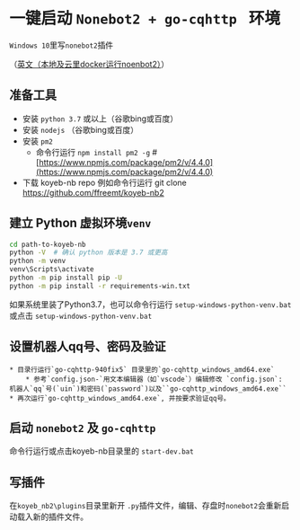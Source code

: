 # 一键启动 `Nonebot2 + go-cqhttp ` 环境
`Windows 10`里写`nonebot2`插件

（[英文（本地及云里docker运行noenbot2）](https://github.com/ffreemt/koyeb-nb2/blob/master/README.md)）

## 准备工具
*   安装 `python 3.7` 或以上（谷歌bing或百度）
*   安装 `nodejs` （谷歌bing或百度）
*   安装 `pm2`
    *  命令行运行 `npm install pm2 -g` # [https://www.npmjs.com/package/pm2/v/4.4.0](https://www.npmjs.com/package/pm2/v/4.4.0)
*  下载 koyeb-nb repo
    例如命令行运行 git clone https://github.com/ffreemt/koyeb-nb2
## 建立 Python 虚拟环境`venv`
```bash
cd path-to-koyeb-nb
python -V  # 确认 python 版本是 3.7 或更高
python -m venv
venv\Scripts\activate
python -m pip install pip -U
python -m pip install -r requirements-win.txt
```
如果系统里装了Python3.7，也可以命令行运行 `setup-windows-python-venv.bat` 或点击 `setup-windows-python-venv.bat`

##   设置机器人qq号、密码及验证
    * 目录行运行`go-cqhttp-940fix5` 目录里的`go-cqhttp_windows_amd64.exe`
        * 参考`config.json-`用文本编辑器（如`vscode`）编辑修改 `config.json`: 机器人`qq`号(`uin`)和密码(`password`)以及``go-cqhttp_windows_amd64.exe``
    * 再次运行`go-cqhttp_windows_amd64.exe`, 并按要求验证qq号。

## 启动 `nonebot2` 及 `go-cqhttp`
命令行运行或点击koyeb-nb目录里的
    `start-dev.bat`

## 写插件
在`koyeb_nb2\plugins`目录里新开 `.py`插件文件，编辑、存盘时`nonebot2`会重新启动载入新的插件文件。